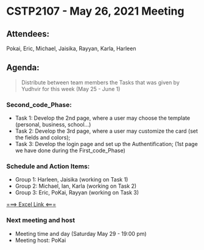 # CSTP2107 - May 26, 2021 Meeting

## Attendees:
Pokai, Eric, Michael, Jaisika, Rayyan, Karla, Harleen

## Agenda:
> Distribute between team members the Tasks that was given by Yudhvir for this week (May 25 - June 1)

### Second_code_Phase:
- Task 1: Develop the 2nd page, where a user may choose the template (personal, business, school...)
- Task 2: Develop the 3rd page, where a user may customize the card (set the fields and colors);
- Task 3: Develop the login page and set up the Authentification;
(1st page we have done during the First_code_Phase)

### Schedule and Action Items:
- Group 1: Harleen, Jaisika (working on Task 1)
- Group 2: Michael, Ian, Karla (working on Task 2)
- Group 3: Eric, PoKai, Rayyan (working on Task 3)

[===>   Excel Link   <===](https://docs.google.com/spreadsheets/d/1DGRrQLtFtSJCMJyhjSK5V5siC-rPLXhfAPge5qlLo9k/edit#gid=0)

### Next meeting and host
- Meeting time and day (Saturday  May 29 - 19:00 pm)
- Meeting host: PoKai



